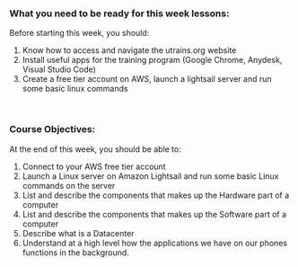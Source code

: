### What you need to be ready for this week lessons:

Before starting this week, you should:

1. Know how to access and navigate the utrains.org website
2. Install useful apps for the training program (Google Chrome, Anydesk, Visual Studio Code)
3. Create a free tier account on AWS, launch a lightsail server and run some basic linux commands

 


### Course Objectives:

At the end of this week, you should be able to:

1. Connect to your AWS free tier account
2. Launch a Linux server on Amazon Lightsail and run some basic Linux commands on the server
3. List and describe the components that makes up the Hardware part of a computer
4. List and describe the components that makes up the Software part of a computer
5. Describe what is a Datacenter
6. Understand at a high level how the applications we have on our phones functions in the background.

